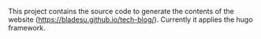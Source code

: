 
This project contains the source code to generate the contents of the website
(https://bladesu.github.io/tech-blog/). Currently it applies the hugo framework.
